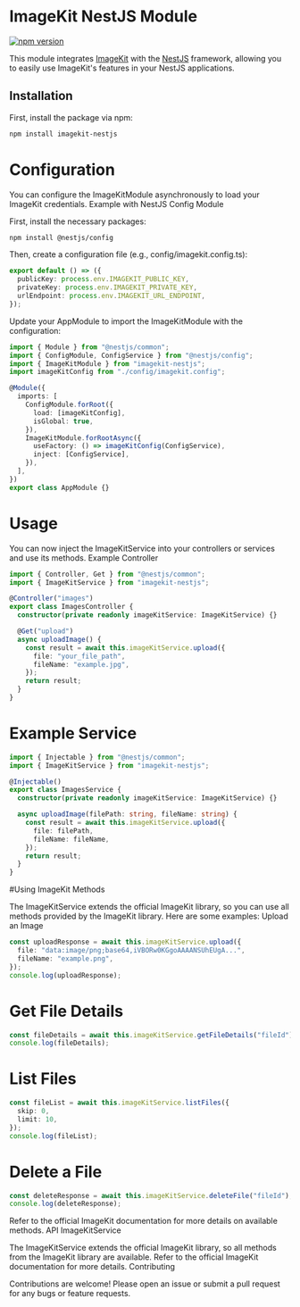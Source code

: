 # ImageKit NestJS Module

[![npm version](https://badge.fury.io/js/imagekit-nestjs.svg)](https://badge.fury.io/js/imagekit-nestjs)

This module integrates [ImageKit](https://imagekit.io/) with the [NestJS](https://nestjs.com/) framework, allowing you to easily use ImageKit's features in your NestJS applications.

## Installation

First, install the package via npm:

```sh
npm install imagekit-nestjs
```

# Configuration

You can configure the ImageKitModule asynchronously to load your ImageKit credentials.
Example with NestJS Config Module

First, install the necessary packages:

```sh
npm install @nestjs/config
```

Then, create a configuration file (e.g., config/imagekit.config.ts):

```ts
export default () => ({
  publicKey: process.env.IMAGEKIT_PUBLIC_KEY,
  privateKey: process.env.IMAGEKIT_PRIVATE_KEY,
  urlEndpoint: process.env.IMAGEKIT_URL_ENDPOINT,
});
```

Update your AppModule to import the ImageKitModule with the configuration:

```ts
import { Module } from "@nestjs/common";
import { ConfigModule, ConfigService } from "@nestjs/config";
import { ImageKitModule } from "imagekit-nestjs";
import imageKitConfig from "./config/imagekit.config";

@Module({
  imports: [
    ConfigModule.forRoot({
      load: [imageKitConfig],
      isGlobal: true,
    }),
    ImageKitModule.forRootAsync({
      useFactory: () => imageKitConfig(ConfigService),
      inject: [ConfigService],
    }),
  ],
})
export class AppModule {}
```

# Usage

You can now inject the ImageKitService into your controllers or services and use its methods.
Example Controller

```ts
import { Controller, Get } from "@nestjs/common";
import { ImageKitService } from "imagekit-nestjs";

@Controller("images")
export class ImagesController {
  constructor(private readonly imageKitService: ImageKitService) {}

  @Get("upload")
  async uploadImage() {
    const result = await this.imageKitService.upload({
      file: "your_file_path",
      fileName: "example.jpg",
    });
    return result;
  }
}
```

# Example Service

```ts
import { Injectable } from "@nestjs/common";
import { ImageKitService } from "imagekit-nestjs";

@Injectable()
export class ImagesService {
  constructor(private readonly imageKitService: ImageKitService) {}

  async uploadImage(filePath: string, fileName: string) {
    const result = await this.imageKitService.upload({
      file: filePath,
      fileName: fileName,
    });
    return result;
  }
}
```

#Using ImageKit Methods

The ImageKitService extends the official ImageKit library, so you can use all methods provided by the ImageKit library. Here are some examples:
Upload an Image

```ts
const uploadResponse = await this.imageKitService.upload({
  file: "data:image/png;base64,iVBORw0KGgoAAAANSUhEUgA...",
  fileName: "example.png",
});
console.log(uploadResponse);
```

# Get File Details

```ts
const fileDetails = await this.imageKitService.getFileDetails("fileId");
console.log(fileDetails);
```

# List Files

```ts
const fileList = await this.imageKitService.listFiles({
  skip: 0,
  limit: 10,
});
console.log(fileList);
```

# Delete a File

```ts
const deleteResponse = await this.imageKitService.deleteFile("fileId");
console.log(deleteResponse);
```

Refer to the official ImageKit documentation for more details on available methods.
API
ImageKitService

The ImageKitService extends the official ImageKit library, so all methods from the ImageKit library are available. Refer to the official ImageKit documentation for more details.
Contributing

Contributions are welcome! Please open an issue or submit a pull request for any bugs or feature requests.
